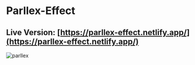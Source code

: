 # Parllex-Effect

## Live Version: [https://parllex-effect.netlify.app/](https://parllex-effect.netlify.app/)

![parllex](https://github.com/prachiguptadev/Javascript-Projects/assets/117148255/4c7b0010-79c6-4ee6-b3fb-645ffee07808)
